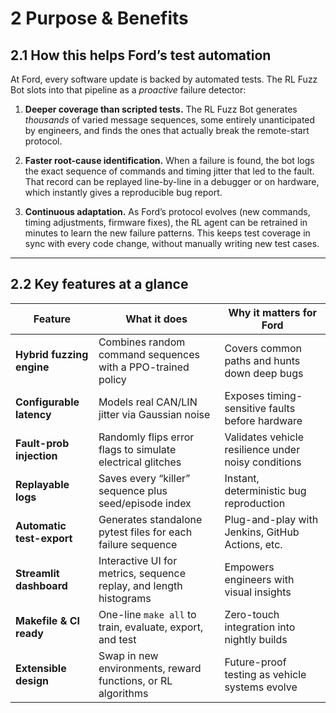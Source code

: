 # 2 Purpose & Benefits

## 2.1 How this helps Ford’s test automation

At Ford, every software update is backed by automated tests. The RL Fuzz Bot slots into that pipeline as a _proactive_ failure detector:

1. **Deeper coverage than scripted tests.** The RL Fuzz Bot generates _thousands_ of varied message sequences, some entirely unanticipated by engineers, and finds the ones that actually break the remote-start protocol.

2. **Faster root-cause identification.** When a failure is found, the bot logs the exact sequence of commands and timing jitter that led to the fault. That record can be replayed line-by-line in a debugger or on hardware, which instantly gives a reproducible bug report.

3. **Continuous adaptation.** As Ford’s protocol evolves (new commands, timing adjustments, firmware fixes), the RL agent can be retrained in minutes to learn the new failure patterns. This keeps test coverage in sync with every code change, without manually writing new test cases.

---

## 2.2 Key features at a glance

| Feature                   | What it does                                                       | Why it matters for Ford                             |
| ------------------------- | ------------------------------------------------------------------ | --------------------------------------------------- |
| **Hybrid fuzzing engine** | Combines random command sequences with a PPO-trained policy        | Covers common paths and hunts down deep bugs        |
| **Configurable latency**  | Models real CAN/LIN jitter via Gaussian noise                      | Exposes timing-sensitive faults before hardware     |
| **Fault-prob injection**  | Randomly flips error flags to simulate electrical glitches         | Validates vehicle resilience under noisy conditions |
| **Replayable logs**       | Saves every “killer” sequence plus seed/episode index              | Instant, deterministic bug reproduction             |
| **Automatic test-export** | Generates standalone pytest files for each failure sequence        | Plug-and-play with Jenkins, GitHub Actions, etc.    |
| **Streamlit dashboard**   | Interactive UI for metrics, sequence replay, and length histograms | Empowers engineers with visual insights             |
| **Makefile & CI ready**   | One-line `make all` to train, evaluate, export, and test           | Zero-touch integration into nightly builds          |
| **Extensible design**     | Swap in new environments, reward functions, or RL algorithms       | Future-proof testing as vehicle systems evolve      |

```

```
